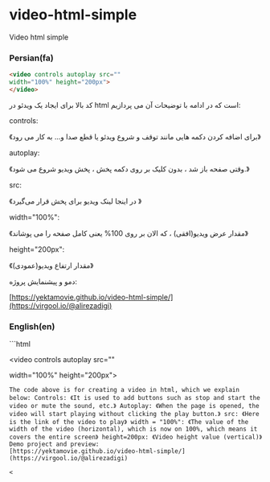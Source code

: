 # video-html-simple
Video html simple
<h3>Persian(fa)</h3>

```html
<video controls autoplay src=""
width="100%" height="200px">
</video>
```
کد بالا برای ایجاد یک ویدئو در html است که در ادامه با توضیحات آن می پردازیم:

controls: 

《برای اضافه کردن دکمه هایی مانند توقف و شروع ویدئو یا قطع صدا و... به کار می رود》

autoplay: 

《وقتی صفحه باز شد ، بدون کلیک بر روی دکمه پخش ، پخش ویدیو شروع می شود.》

src:

《در اینجا لینک ویدیو برای پخش قرار می‌گیرد 》

width="100%": 

《مقدار عرض ویدیو(افقی) ، که الان بر روی 100% یعنی کامل صفحه را می پوشاند》

height="200px": 

《مقدار ارتفاع ویدیو(عمودی)》

دمو و پیشنمایش پروژه:

[https://yektamovie.github.io/video-html-simple/](https://virgool.io/@alirezadigi)
<h3>English(en)</h3>
```html

<video controls autoplay src=""

width="100%" height="200px">

</video>

```
The code above is for creating a video in html, which we explain below: Controls: 《It is used to add buttons such as stop and start the video or mute the sound, etc.》 Autoplay: 《When the page is opened, the video will start playing without clicking the play button.》 src: 《Here is the link of the video to play》 width = "100%": 《The value of the width of the video (horizontal), which is now on 100%, which means it covers the entire screen》 height=200px: 《Video height value (vertical)》 Demo project and preview:
[https://yektamovie.github.io/video-html-simple/](https://virgool.io/@alirezadigi)

<
